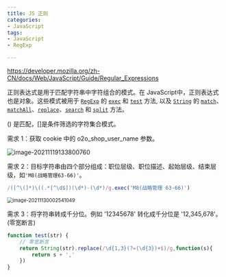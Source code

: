 ```yaml
---
title: JS 正则
categories: 
- JavaScript
tags:
- JavaScript
- RegExp

---
```


https://developer.mozilla.org/zh-CN/docs/Web/JavaScript/Guide/Regular_Expressions

正则表达式是用于匹配字符串中字符组合的模式。在 JavaScript中，正则表达式也是对象。这些模式被用于 [`RegExp`](https://developer.mozilla.org/zh-CN/docs/Web/JavaScript/Reference/Global_Objects/RegExp) 的 [`exec`](https://developer.mozilla.org/zh-CN/docs/Web/JavaScript/Reference/Global_Objects/RegExp/exec) 和 [`test`](https://developer.mozilla.org/zh-CN/docs/Web/JavaScript/Reference/Global_Objects/RegExp/test) 方法, 以及 [`String`](https://developer.mozilla.org/zh-CN/docs/Web/JavaScript/Reference/Global_Objects/String) 的 [`match`](https://developer.mozilla.org/zh-CN/docs/Web/JavaScript/Reference/Global_Objects/String/match)、[`matchAll`](https://developer.mozilla.org/zh-CN/docs/Web/JavaScript/Reference/Global_Objects/String/matchAll)、[`replace`](https://developer.mozilla.org/zh-CN/docs/Web/JavaScript/Reference/Global_Objects/String/replace)、[`search`](https://developer.mozilla.org/zh-CN/docs/Web/JavaScript/Reference/Global_Objects/String/search) 和 [`split`](https://developer.mozilla.org/zh-CN/docs/Web/JavaScript/Reference/Global_Objects/String/split) 方法。

() 是匹配，[]是条件筛选的字符集合模式。<!-- more -->

需求 1：获取 cookie 中的 o2o_shop_user_name 参数。

![image-20211119133800760](https://i.loli.net/2021/11/19/gxq5vLcFR6YJMak.png)



需求 2：目标字符串由四个部分组成：职位层级、职位描述、起始层级、结束层级，如`'M8(战略管理63-66)'`。

```js
/([^\(]*)\((.*[^\d$])(\d*)-(\d*)/g.exec('M8(战略管理 63-66)')
```

<img src="https://i.loli.net/2021/11/30/UcTPfxpG3vE1awt.png" alt="image-20211130002541049" style="zoom:80%;" />

需求 3：将字符串转成千分位。例如 '12345678' 转化成千分位是 '12,345,678'。(零宽断言)

```js
function test(str) {
    // 零宽断言
    return String(str).replace(/\d{1,3}(?=(\d{3})+$)/g,function(s){
        return s + ','
    }) 
}
```

<!-- x(?=y) 匹配'x'仅仅当'x'后面跟着'y'.这种叫做先行断言。-->
